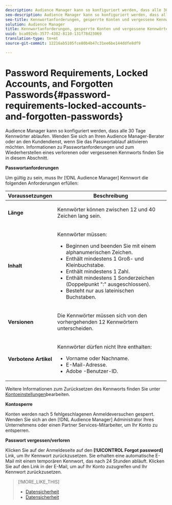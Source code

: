 ```yaml
---
description: Audience Manager kann so konfiguriert werden, dass alle 30 Tage Kennwörter ablaufen. Wenden Sie sich an Ihren Audience Manager-Berater oder an den Kundendienst, wenn Sie das Passwortablauf aktivieren möchten. Informationen zu Passwortanforderungen und zum Wiederherstellen eines verlorenen oder vergessenen Kennworts finden Sie in diesem Abschnitt.
seo-description: Audience Manager kann so konfiguriert werden, dass alle 30 Tage Kennwörter ablaufen. Wenden Sie sich an Ihren Audience Manager-Berater oder an den Kundendienst, wenn Sie das Passwortablauf aktivieren möchten. Informationen zu Passwortanforderungen und zum Wiederherstellen eines verlorenen oder vergessenen Kennworts finden Sie in diesem Abschnitt.
seo-title: Kennwortanforderungen, gesperrte Konten und vergessene Kennwörter
solution: Audience Manager
title: Kennwortanforderungen, gesperrte Konten und vergessene Kennwörter
uuid: bca892eb-3577-4382-8110-131f78d23069
translation-type: tm+mt
source-git-commit: 12216ab5105fce80b4b47c31ee6be144ddfe8df9

---
```



# Password Requirements, Locked Accounts, and Forgotten Passwords{#password-requirements-locked-accounts-and-forgotten-passwords}

Audience Manager kann so konfiguriert werden, dass alle 30 Tage Kennwörter ablaufen. Wenden Sie sich an Ihren Audience Manager-Berater oder an den Kundendienst, wenn Sie das Passwortablauf aktivieren möchten. Informationen zu Passwortanforderungen und zum Wiederherstellen eines verlorenen oder vergessenen Kennworts finden Sie in diesem Abschnitt.

<!-- 

c_password_requirements.xml

 -->

**Passwortanforderungen**

Um gültig zu sein, muss Ihr [!DNL Audience Manager] Kennwort die folgenden Anforderungen erfüllen:

<table id="table_9B79E9F634664F6B995649E3158CCF20"> 
 <thead> 
  <tr> 
   <th colname="col1" class="entry"> Voraussetzungen </th> 
   <th colname="col2" class="entry"> Beschreibung </th> 
  </tr> 
 </thead>
 <tbody> 
  <tr> 
   <td colname="col1"> <p> <b>Länge</b> </p> </td> 
   <td colname="col2"> <p>Kennwörter können zwischen 12 und 40 Zeichen lang sein. </p> </td> 
  </tr> 
  <tr> 
   <td colname="col1"> <p> <b>Inhalt</b> </p> </td> 
   <td colname="col2"> <p>Kennwörter müssen: </p> <p> 
     <ul id="ul_70F64B9DE90E463098DFA8AB8349CF0B"> 
      <li id="li_2FBA66E47F4A4E1BB01DE3722821E100">Beginnen und beenden Sie mit einem alphanumerischen Zeichen. </li> 
      <li id="li_1390D4C9A48944B68B891EE6CB734BBC">Enthält mindestens 1 Groß- und Kleinbuchstabe. </li> 
      <li id="li_B75B64A005804262BAAF0F1901D63358">Enthält mindestens 1 Zahl. </li> 
      <li id="li_28452022AF4743B8B159187BBD10890A">Enthält mindestens 1 Sonderzeichen (Doppelpunkt ":" ausgeschlossen). </li> 
      <li id="li_C02B931ABAB84FFE9B87AEBAEDF34EF3">Besteht nur aus lateinischen Buchstaben. </li> 
     </ul> </p> </td> 
  </tr> 
  <tr> 
   <td colname="col1"> <p> <b>Versionen</b> </p> </td> 
   <td colname="col2"> <p> Die Kennwörter müssen sich von den vorhergehenden 12 Kennwörtern unterscheiden. </p> </td> 
  </tr> 
  <tr> 
   <td colname="col1"> <p> <b>Verbotene Artikel</b> </p> </td> 
   <td colname="col2"> <p> Kennwörter dürfen nicht Ihre enthalten: </p> <p> 
     <ul id="ul_08DE186AF56E401B933256E69279847A"> 
      <li id="li_CC854F7F86484774A76CCF927E1400B4">Vorname oder Nachname. </li> 
      <li id="li_74ACCF3DE717473B8AB9B1720DD891E7">E-Mail-Adresse. </li> 
      <li id="li_09C1F699BF6843ACAB4E68D2F57461AB"><span class="keyword"> Adobe</span> -Benutzer-ID. </li> 
     </ul> </p> </td> 
  </tr> 
 </tbody> 
</table>

Weitere Informationen zum Zurücksetzen des Kennworts finden Sie unter [Kontoeinstellungen](../features/administration/edit-account-settings.md)bearbeiten.

**Kontosperre**

Konten werden nach 5 fehlgeschlagenen Anmeldeversuchen gesperrt. Wenden Sie sich an den [!DNL Audience Manager] Administrator Ihres Unternehmens oder einen Partner Services-Mitarbeiter, um Ihr Konto zu entsperren.

**Passwort vergessen/verloren**

Klicken Sie auf der Anmeldeseite auf den **[!UICONTROL Forgot password]** Link, um Ihr Kennwort zurückzusetzen. Sie erhalten eine automatische E-Mail mit einem temporären Kennwort, das nach 24 Stunden abläuft. Klicken Sie auf den Link in der E-Mail, um auf Ihr Konto zuzugreifen und Ihr Kennwort zurückzusetzen.

>[!MORE_LIKE_THIS]
>
>* [Datensicherheit](../overview/data-security-and-privacy/data-security.md)
>* [Datensicherheit](../overview/data-security-and-privacy/data-privacy.md)

